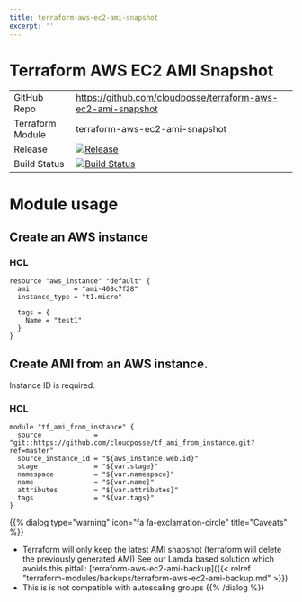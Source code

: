 ```yaml
---
title: terraform-aws-ec2-ami-snapshot
excerpt: ''
---
```


# Terraform AWS EC2 AMI Snapshot

|                  |                                                                                                                                                                          |
|:-----------------|:-------------------------------------------------------------------------------------------------------------------------------------------------------------------------|
| GitHub Repo      | <https://github.com/cloudposse/terraform-aws-ec2-ami-snapshot>                                                                                                           |
| Terraform Module | terraform-aws-ec2-ami-snapshot                                                                                                                                           |
| Release          | [![Release](https://img.shields.io/github/release/cloudposse/terraform-aws-ec2-ami-snapshot.svg)](https://github.com/cloudposse/terraform-aws-ec2-ami-snapshot/releases) |
| Build Status     | [![Build Status](https://travis-ci.org/cloudposse/terraform-aws-ec2-ami-snapshot.svg?branch=master)](https://travis-ci.org/cloudposse/terraform-aws-ec2-ami-snapshot)    |

# Module usage

## Create an AWS instance

### HCL

```hcl
resource "aws_instance" "default" {
  ami           = "ami-408c7f28"
  instance_type = "t1.micro"

  tags = {
    Name = "test1"
  }
}
```

## Create AMI from an AWS instance.

Instance ID is required.

### HCL

```hcl
module "tf_ami_from_instance" {
  source             = "git::https://github.com/cloudposse/tf_ami_from_instance.git?ref=master"
  source_instance_id = "${aws_instance.web.id}"
  stage              = "${var.stage}"
  namespace          = "${var.namespace}"
  name               = "${var.name}"
  attributes         = "${var.attributes}"
  tags               = "${var.tags}"
}
```

{{% dialog type="warning" icon="fa fa-exclamation-circle" title="Caveats" %}}
- Terraform will only keep the latest AMI snapshot (terraform will delete the previously generated AMI) See our Lamda based solution which avoids this pitfall: [terraform-aws-ec2-ami-backup]({{< relref "terraform-modules/backups/terraform-aws-ec2-ami-backup.md" >}})
- This is is not compatible with autoscaling groups
{{% /dialog %}}
